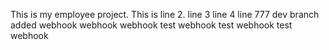 This is my employee project.
This is line 2.
line 3
line 4
line 777
dev branch added
webhook
webhook
webhook
test webhook
test webhook
test webhook
